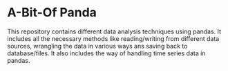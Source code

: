 # A-Bit-Of Panda
This repository contains different data analysis techniques using pandas. It includes all the necessary methods like reading/writing from different data sources, wrangling the data in various ways ans saving back to database/files. It also includes the way of handling time series data in pandas.
